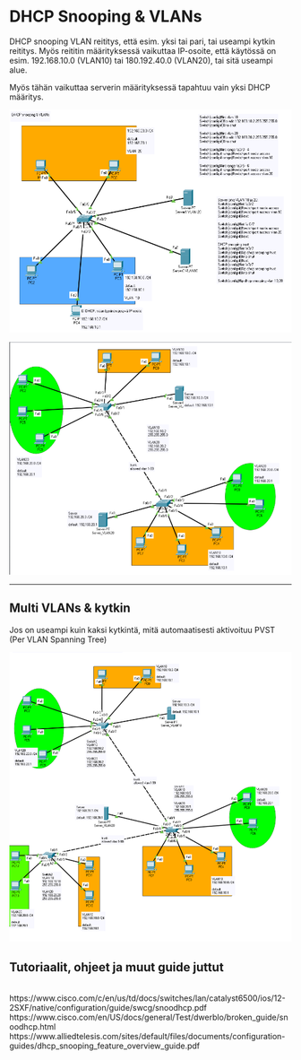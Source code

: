 <h1>DHCP Snooping & VLANs</h1>

DHCP snooping VLAN reititys, että esim. yksi tai pari, tai useampi kytkin reititys. Myös reititin määrityksessä vaikuttaa IP-osoite, että käytössä on esim. 192.168.10.0 (VLAN10) tai 180.192.40.0 (VLAN20), tai sitä useampi alue. 

Myös tähän vaikuttaa serverin määrityksessä tapahtuu vain yksi DHCP määritys.

![alt text](images/DHCP-snoopingVlan.PNG?raw=true)

![alt text](multiVLANs/DHCP-snoopingMultiVLANs.PNG?raw=true)

<hr>

<h2>Multi VLANs & kytkin</h2>

Jos on useampi kuin kaksi kytkintä, mitä automaatisesti aktivoituu PVST (Per VLAN Spanning Tree)

![alt text](multiVLANs/DHCP-snoopingMultiVLANs.png?raw=true)


<h2>Tutoriaalit, ohjeet ja muut guide juttut</h2>
<br>
https://www.cisco.com/c/en/us/td/docs/switches/lan/catalyst6500/ios/12-2SXF/native/configuration/guide/swcg/snoodhcp.pdf <br>
https://www.cisco.com/en/US/docs/general/Test/dwerblo/broken_guide/snoodhcp.html <br>
https://www.alliedtelesis.com/sites/default/files/documents/configuration-guides/dhcp_snooping_feature_overview_guide.pdf <br>
